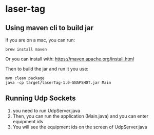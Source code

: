 # laser-tag

## Using maven cli to build jar

If you are on a mac, you can run:
```
brew install maven
```
Or you can install with: https://maven.apache.org/install.html

Then to build the jar and run it you use:
```
mvn clean package
java -cp target/laserTag-1.0-SNAPSHOT.jar Main
```

## Running Udp Sockets
1. you need to run UdpServer.java
2. Then, you can run the application (Main.java) and you can enter equipment ids
3. You will see the equipment ids on the screen of UdpServer.java